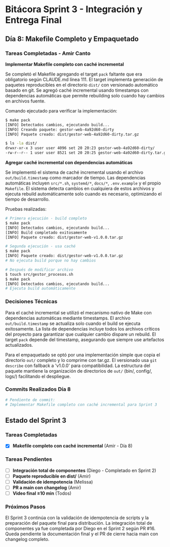 # Bitácora Sprint 3 - Integración y Entrega Final

## Día 8: Makefile Completo y Empaquetado

### Tareas Completadas - Amir Canto

**Implementar Makefile completo con caché incremental**

Se completó el Makefile agregando el target `pack` faltante que era obligatorio según CLAUDE.md línea 111. El target implementa generación de paquetes reproducibles en el directorio `dist/` con versionado automático basado en git. Se agregó caché incremental usando timestamps con dependencias automáticas que permite rebuilding solo cuando hay cambios en archivos fuente.

Comando ejecutado para verificar la implementación:
```bash
$ make pack
[INFO] Detectados cambios, ejecutando build...
[INFO] Creando paquete: gestor-web-4a92d60-dirty
[INFO] Paquete creado: dist/gestor-web-4a92d60-dirty.tar.gz

$ ls -la dist/
drwxr-xr-x 3 user user 4096 set 20 20:23 gestor-web-4a92d60-dirty/
-rw-r--r-- 1 user user 8521 set 20 20:25 gestor-web-4a92d60-dirty.tar.gz
```

**Agregar caché incremental con dependencias automáticas**

Se implementó el sistema de caché incremental usando el archivo `out/build.timestamp` como marcador de tiempo. Las dependencias automáticas incluyen `src/*.sh`, `systemd/*`, `docs/*`, `.env.example` y el propio `Makefile`. El sistema detecta cambios en cualquiera de estos archivos y ejecuta rebuild automáticamente solo cuando es necesario, optimizando el tiempo de desarrollo.

Pruebas realizadas:
```bash
# Primera ejecución - build completo
$ make pack
[INFO] Detectados cambios, ejecutando build...
[INFO] Build completado exitosamente
[INFO] Paquete creado: dist/gestor-web-v1.0.0.tar.gz

# Segunda ejecución - usa caché
$ make pack
[INFO] Paquete creado: dist/gestor-web-v1.0.0.tar.gz
# No ejecuta build porque no hay cambios

# Después de modificar archivo
$ touch src/gestor_procesos.sh
$ make pack
[INFO] Detectados cambios, ejecutando build...
# Ejecuta build automáticamente
```

### Decisiones Técnicas

Para el caché incremental se utilizó el mecanismo nativo de Make con dependencias automáticas mediante timestamps. El archivo `out/build.timestamp` se actualiza solo cuando el build se ejecuta exitosamente. La lista de dependencias incluye todos los archivos críticos del proyecto para garantizar que cualquier cambio dispare un rebuild. El target `pack` depende del timestamp, asegurando que siempre use artefactos actualizados.

Para el empaquetado se optó por una implementación simple que copia el directorio `out/` completo y lo comprime con tar.gz. El versionado usa `git describe` con fallback a 'v1.0.0' para compatibilidad. La estructura del paquete mantiene la organización de directorios de `out/` (bin/, config/, logs/) facilitando el despliegue.

### Commits Realizados Día 8

```bash
# Pendiente de commit:
# Implementar Makefile completo con caché incremental para Sprint 3
```

## Estado del Sprint 3

### Tareas Completadas
- [x] **Makefile completo con caché incremental** (Amir - Día 8)

### Tareas Pendientes
- [ ] **Integración total de componentes** (Diego - Completado en Sprint 2)
- [ ] **Paquete reproducible en dist/** (Amir)
- [ ] **Validación de idempotencia** (Melissa)
- [ ] **PR a main con changelog** (Amir)
- [ ] **Video final ≥10 min** (Todos)

### Próximos Pasos

El Sprint 3 continúa con la validación de idempotencia de scripts y la preparación del paquete final para distribución. La integración total de componentes ya fue completada por Diego en el Sprint 2 según PR #16. Queda pendiente la documentación final y el PR de cierre hacia main con changelog completo.